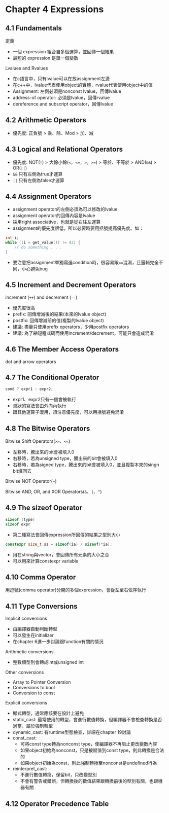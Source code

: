 # Chapter 4 Expressions
## 4.1 Fundamentals
定義
* 一個 expression 組合自多個運算，並回傳一個結果
* 最短的 expression 是單一個變數

Lvalues and Rvalues
* 在c語言中，只有lvalue可以在放assignment左邊
* 在c++中，lvalue代表使用object的實體，rvalue代表使用object中的值
* Assignment: 左側必須是nonconst lvalue，回傳lvalue
* address-of operator: 必須是lvalue，回傳rvalue
* dereference and subscript operator，回傳lvalue

## 4.2 Arithmetic Operators
* 優先度: 正負號 > 乘、除、Mod > 加、減

## 4.3 Logical and Relational Operators
* 優先度: NOT(`!`) > 大餘小餘(`<, <=, >, >=`) > 等於、不等於 > AND(`&&`) > OR(`||`)
* `&&` 只有左側為true才運算
* `||` 只有左側為false才運算

## 4.4 Assignment Operators
* assignment operator的左側必須為可以修改的lvalue
* assignment operator的回傳內容是lvalue
* 採用right associative，也就是從右往左運算
* assignment的優先度很低，所以必要時要用括號提高優先度。如：

```cpp
int i;
while ((i = get_value()) != 42) {
    // do something . . .
}
```

* 要注意把assignment單獨寫進condition時，很容易跟`==`混淆，且邏輯完全不同，小心避免bug

## 4.5 Increment and Decrement Operators
increment (`++`) and decrement (`--`)
* 優先度很高
* prefix: 回傳增減後的結果(本來的lvalue object)
* postfix: 回傳增減前的值(複製的lvalue object)
* 建議: 盡量只使用prefix operators，少用postfix operators
* 建議: 為了縮短程式碼而使用increment/decrement，可能只會造成混淆

## 4.6 The Member Access Operators
dot and arrow operators

## 4.7 The Conditional Operator
```cpp
cond ? expr1 : expr2;
```
* expr1、expr2只有一個會被執行
* 巢狀的寫法會由外向內執行
* 跟其他運算子混用，須注意優先度，可以用括號避免混淆

## 4.8 The Bitwise Operators
Bitwise Shift Operators(`>>`、`<<`)
* 左移時，騰出來的bit會被填入0
* 右移時，若為unsigned type，騰出來的bit會被填入0
* 右移時，若為signed type，騰出來的bit會被填入0，並且複製本來的singn bit填回去

Bitwise NOT Operator(`~`)

Bitwise AND, OR, and XOR Operators(`&`、`|`、`^`)

## 4.9 The sizeof Operator
```cpp
sizeof (type)
sizeof expr
```
* 第二種寫法會回傳expression所回傳的結果之型別大小

```cpp
constexpr size_t sz = sizeof(ia) / sizeof(*ia);
```
* 用在string與vector，會回傳所有元素的大小之合
* 可以用來計算constexpr variable

## 4.10 Comma Operator
用逗號(comma operator)分開的多個expression，會從左至右依序執行

## 4.11 Type Conversions
Implicit conversions
* 由編譯器自動判斷轉型
* 可以發生在initializer
* 在chapter 6進一步討論跟function有關的情況

Arithmetic conversions
* 整數類型別會轉成int或unsigned int

Other conversions
* Array to Pointer Conversion
* Conversions to bool
* Conversion to const

Explicit conversions
* 顯式轉型，通常應該要在設計上避免
* static_cast: 最常使用的轉型，會進行數值轉換，但編譯器不會檢查轉換是否適當，屬於強制轉型
* dynamic_cast: 有runtime型態檢查，詳細在chapter 19討論
* const_cast:
    * 可將const type轉為nonconst type，使編譯器不再阻止更改變數內容
    * 如果object初始為nonconst，只是被賦值到const type，則此轉換是合法的
    * 如果object初始為const，則此強制轉換至nonconst是undefined行為
* reinterpret_cast: 
    * 不進行數值轉換，保留bit，只改變型別
    * 不會有警告或錯誤，但轉換後的數值結果跟轉換前後的型別有關，也跟機器有關

## 4.12 Operator Precedence Table